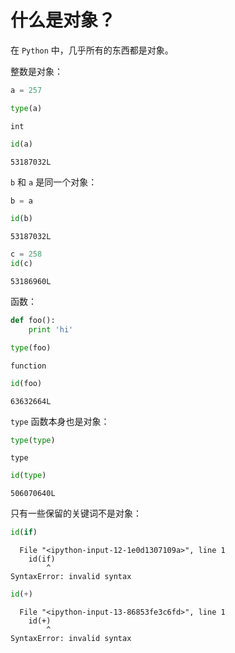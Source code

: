 
# 什么是对象？

在 `Python` 中，几乎所有的东西都是对象。

整数是对象：


```python
a = 257
```


```python
type(a)
```




    int




```python
id(a)
```




    53187032L



`b` 和 `a` 是同一个对象：


```python
b = a
```


```python
id(b)
```




    53187032L




```python
c = 258
id(c)
```




    53186960L



函数：


```python
def foo():
    print 'hi'
```


```python
type(foo)
```




    function




```python
id(foo)
```




    63632664L



`type` 函数本身也是对象：


```python
type(type)
```




    type




```python
id(type)
```




    506070640L



只有一些保留的关键词不是对象：


```python
id(if)
```


      File "<ipython-input-12-1e0d1307109a>", line 1
        id(if)
            ^
    SyntaxError: invalid syntax




```python
id(+)
```


      File "<ipython-input-13-86853fe3c6fd>", line 1
        id(+)
            ^
    SyntaxError: invalid syntax


